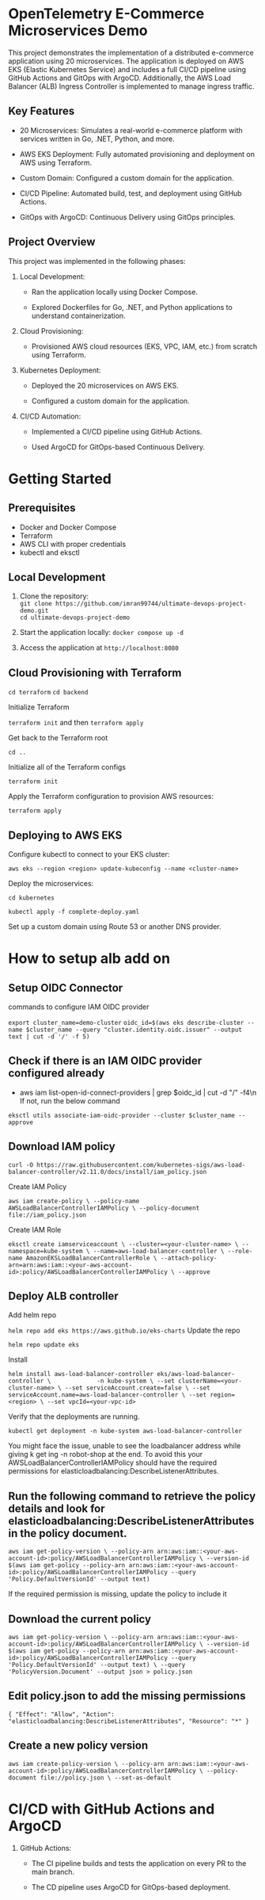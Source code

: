# OpenTelemetry E-Commerce Microservices Demo
This project demonstrates the implementation of a distributed e-commerce application using 20 microservices. The application is deployed on AWS EKS (Elastic Kubernetes Service) and includes a full CI/CD pipeline using GitHub Actions and GitOps with ArgoCD. Additionally, the AWS Load Balancer (ALB) Ingress Controller is implemented to manage ingress traffic.

## Key Features
- 20 Microservices: Simulates a real-world e-commerce platform with services written in Go, .NET, Python, and more.

- AWS EKS Deployment: Fully automated provisioning and deployment on AWS using Terraform.

- Custom Domain: Configured a custom domain for the application.

- CI/CD Pipeline: Automated build, test, and deployment using GitHub Actions.

- GitOps with ArgoCD: Continuous Delivery using GitOps principles.

## Project Overview
This project was implemented in the following phases:

1. Local Development:

      - Ran the application locally using Docker Compose.

      - Explored Dockerfiles for Go, .NET, and Python applications to understand containerization.

2. Cloud Provisioning:

      - Provisioned AWS cloud resources (EKS, VPC, IAM, etc.) from scratch using Terraform.

3. Kubernetes Deployment:

      - Deployed the 20 microservices on AWS EKS.

      - Configured a custom domain for the application.

4. CI/CD Automation:

      - Implemented a CI/CD pipeline using GitHub Actions.

      - Used ArgoCD for GitOps-based Continuous Delivery.

# Getting Started
## Prerequisites

- Docker and Docker Compose
- Terraform
- AWS CLI with proper credentials
- kubectl and eksctl

## Local Development

1. Clone the repository: <br>
`git clone https://github.com/imran99744/ultimate-devops-project-demo.git` <br>
`cd ultimate-devops-project-demo`

2. Start the application locally:
   `docker compose up -d`

3. Access the application at `http://localhost:8080`

## Cloud Provisioning with Terraform

`cd terraform`
`cd backend`

Initialize Terraform

`terraform init` and then `terraform apply`

Get back to the Terraform root

`cd ..`

Initialize all of the Terraform configs

`terraform init`

Apply the Terraform configuration to provision AWS resources:

`terraform apply`

## Deploying to AWS EKS
Configure kubectl to connect to your EKS cluster:

`aws eks --region <region> update-kubeconfig --name <cluster-name>`

Deploy the microservices:

`cd kubernetes`

`kubectl apply -f complete-deploy.yaml`


Set up a custom domain using Route 53 or another DNS provider.

# How to setup alb add on

## Setup OIDC Connector
commands to configure IAM OIDC provider

`export cluster_name=demo-cluster`
`oidc_id=$(aws eks describe-cluster --name $cluster_name --query "cluster.identity.oidc.issuer" --output text | cut -d '/' -f 5)`


## Check if there is an IAM OIDC provider configured already
  - aws iam list-open-id-connect-providers | grep $oidc_id | cut -d "/" -f4\n
If not, run the below command

`eksctl utils associate-iam-oidc-provider --cluster $cluster_name --approve`


## Download IAM policy
`curl -O https://raw.githubusercontent.com/kubernetes-sigs/aws-load-balancer-controller/v2.11.0/docs/install/iam_policy.json`

Create IAM Policy

`aws iam create-policy \
    --policy-name AWSLoadBalancerControllerIAMPolicy \
    --policy-document file://iam_policy.json`

Create IAM Role

`eksctl create iamserviceaccount \
  --cluster=<your-cluster-name> \
  --namespace=kube-system \
  --name=aws-load-balancer-controller \
  --role-name AmazonEKSLoadBalancerControllerRole \
  --attach-policy-arn=arn:aws:iam::<your-aws-account-id>:policy/AWSLoadBalancerControllerIAMPolicy \
  --approve`

## Deploy ALB controller
Add helm repo

`helm repo add eks https://aws.github.io/eks-charts`
Update the repo

`helm repo update eks`

Install

`helm install aws-load-balancer-controller eks/aws-load-balancer-controller \            
  -n kube-system \
  --set clusterName=<your-cluster-name> \
  --set serviceAccount.create=false \
  --set serviceAccount.name=aws-load-balancer-controller \
  --set region=<region> \
  --set vpcId=<your-vpc-id>`

Verify that the deployments are running.

`kubectl get deployment -n kube-system aws-load-balancer-controller`

You might face the issue, unable to see the loadbalancer address while giving k get ing -n robot-shop at the end. To avoid this your AWSLoadBalancerControllerIAMPolicy should have the required permissions for elasticloadbalancing:DescribeListenerAttributes.

## Run the following command to retrieve the policy details and look for elasticloadbalancing:DescribeListenerAttributes in the policy document.
`aws iam get-policy-version \
    --policy-arn arn:aws:iam::<your-aws-account-id>:policy/AWSLoadBalancerControllerIAMPolicy \
    --version-id $(aws iam get-policy --policy-arn arn:aws:iam::<your-aws-account-id>:policy/AWSLoadBalancerControllerIAMPolicy --query 'Policy.DefaultVersionId' --output text)`

If the required permission is missing, update the policy to include it

## Download the current policy
`aws iam get-policy-version \
    --policy-arn arn:aws:iam::<your-aws-account-id>:policy/AWSLoadBalancerControllerIAMPolicy \
    --version-id $(aws iam get-policy --policy-arn arn:aws:iam::<your-aws-account-id>:policy/AWSLoadBalancerControllerIAMPolicy --query 'Policy.DefaultVersionId' --output text) \
    --query 'PolicyVersion.Document' --output json > policy.json`

## Edit policy.json to add the missing permissions
`{
  "Effect": "Allow",
  "Action": "elasticloadbalancing:DescribeListenerAttributes",
  "Resource": "*"
}`

## Create a new policy version
`aws iam create-policy-version \
    --policy-arn arn:aws:iam::<your-aws-account-id>:policy/AWSLoadBalancerControllerIAMPolicy \
    --policy-document file://policy.json \
    --set-as-default`

# CI/CD with GitHub Actions and ArgoCD

1. GitHub Actions:

     - The CI pipeline builds and tests the application on every PR to the main branch.

     - The CD pipeline uses ArgoCD for GitOps-based deployment.


